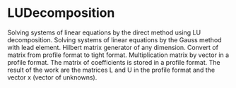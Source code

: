 # LUDecomposition
Solving systems of linear equations by the direct method using LU decomposition.
Solving systems of linear equations by the Gauss method with lead element.
Hilbert matrix generator of any dimension.
Convert of matrix from profile format to tight format.
Multiplication matrix by vector in a profile format.
The matrix of coefficients is stored in a profile format. 
The result of the work are the matrices L and U in the profile format and the vector x (vector of unknowns).

